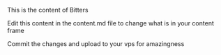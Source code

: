 This is the content of Bitters

Edit this content in the content.md file to change what is in your content frame

Commit the changes and upload to your vps for amazingness